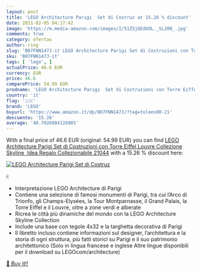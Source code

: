 ```yaml
---
layout: post
title: 'LEGO Architecture Parigi  Set di Costruz at 15.26 % discount'
date: 2021-02-05 04:17:42
image: 'https://m.media-amazon.com/images/I/51Z5jQEdUOL._SL200_.jpg'
comments: true
category: ofertas
author: ring
slug: 'B07FNN147J-it LEGO Architecture Parigi Set di Costruzioni con Torre...'
sku: 'B07FNN147J-it'
tags: [ 'lego', ]
actualPrice: 46.6 EUR
currency: EUR
price: 46.6
comparePrice: 54.99 EUR
prodname: 'LEGO Architecture Parigi  Set di Costruzioni con Torre Eiffel  Louvre  Collezione Skyline  Idea Regalo Collezionabile  21044'
country: 'it'
flag: '🇮🇹'
brand: 'LEGO'
buyurl: 'https://www.amazon.it/dp/B07FNN147J/?tag=tolees00-21'
descuento: '15.26'
average: '48.7026984126985'
---
```


With a final price of 46.6 EUR (original: 54.99 EUR) you can find [LEGO Architecture Parigi  Set di Costruzioni con Torre Eiffel  Louvre  Collezione Skyline  Idea Regalo Collezionabile  21044](https://www.amazon.it/dp/B07FNN147J/?tag=tolees00-21) with a  15.26 % discount here:

[![LEGO Architecture Parigi  Set di Costruz](https://m.media-amazon.com/images/I/51Z5jQEdUOL._SL200_.jpg)](https://www.amazon.it/dp/B07FNN147J/?tag=tolees00-21)

ℹ️:

- Interpretazione LEGO Architecture di Parigi
- Contiene una selezione di famosi monumenti di Parigi, tra cui l’Arco di Trionfo, gli Champs-Elysées, la Tour Montparnasse, il Grand Palais, la Torre Eiffel e il Louvre, oltre a zone verdi e alberate
- Ricrea le città più dinamiche del mondo con la LEGO Architecture Skyline Collection
- Include una base con tegole 4x32 e la targhetta decorativa di Parigi
- Il libretto incluso contiene informazioni sul designer, l’architettura e la storia di ogni struttura, più fatti storici su Parigi e il suo patrimonio architettonico (Solo in lingua francese e inglese Altre lingue disponibili per il download su LEGOcom/architecture)

[🛒 Buy it!!](https://www.amazon.it/dp/B07FNN147J/?tag=tolees00-21)
